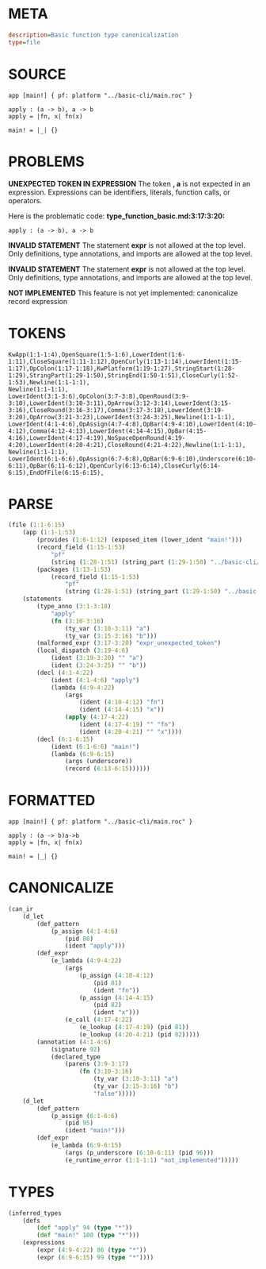 # META
~~~ini
description=Basic function type canonicalization
type=file
~~~
# SOURCE
~~~roc
app [main!] { pf: platform "../basic-cli/main.roc" }

apply : (a -> b), a -> b
apply = |fn, x| fn(x)

main! = |_| {}
~~~
# PROBLEMS
**UNEXPECTED TOKEN IN EXPRESSION**
The token **, a** is not expected in an expression.
Expressions can be identifiers, literals, function calls, or operators.

Here is the problematic code:
**type_function_basic.md:3:17:3:20:**
```roc
apply : (a -> b), a -> b
```


**INVALID STATEMENT**
The statement **expr** is not allowed at the top level.
Only definitions, type annotations, and imports are allowed at the top level.

**INVALID STATEMENT**
The statement **expr** is not allowed at the top level.
Only definitions, type annotations, and imports are allowed at the top level.

**NOT IMPLEMENTED**
This feature is not yet implemented: canonicalize record expression

# TOKENS
~~~zig
KwApp(1:1-1:4),OpenSquare(1:5-1:6),LowerIdent(1:6-1:11),CloseSquare(1:11-1:12),OpenCurly(1:13-1:14),LowerIdent(1:15-1:17),OpColon(1:17-1:18),KwPlatform(1:19-1:27),StringStart(1:28-1:29),StringPart(1:29-1:50),StringEnd(1:50-1:51),CloseCurly(1:52-1:53),Newline(1:1-1:1),
Newline(1:1-1:1),
LowerIdent(3:1-3:6),OpColon(3:7-3:8),OpenRound(3:9-3:10),LowerIdent(3:10-3:11),OpArrow(3:12-3:14),LowerIdent(3:15-3:16),CloseRound(3:16-3:17),Comma(3:17-3:18),LowerIdent(3:19-3:20),OpArrow(3:21-3:23),LowerIdent(3:24-3:25),Newline(1:1-1:1),
LowerIdent(4:1-4:6),OpAssign(4:7-4:8),OpBar(4:9-4:10),LowerIdent(4:10-4:12),Comma(4:12-4:13),LowerIdent(4:14-4:15),OpBar(4:15-4:16),LowerIdent(4:17-4:19),NoSpaceOpenRound(4:19-4:20),LowerIdent(4:20-4:21),CloseRound(4:21-4:22),Newline(1:1-1:1),
Newline(1:1-1:1),
LowerIdent(6:1-6:6),OpAssign(6:7-6:8),OpBar(6:9-6:10),Underscore(6:10-6:11),OpBar(6:11-6:12),OpenCurly(6:13-6:14),CloseCurly(6:14-6:15),EndOfFile(6:15-6:15),
~~~
# PARSE
~~~clojure
(file (1:1-6:15)
	(app (1:1-1:53)
		(provides (1:6-1:12) (exposed_item (lower_ident "main!")))
		(record_field (1:15-1:53)
			"pf"
			(string (1:28-1:51) (string_part (1:29-1:50) "../basic-cli/main.roc")))
		(packages (1:13-1:53)
			(record_field (1:15-1:53)
				"pf"
				(string (1:28-1:51) (string_part (1:29-1:50) "../basic-cli/main.roc")))))
	(statements
		(type_anno (3:1-3:18)
			"apply"
			(fn (3:10-3:16)
				(ty_var (3:10-3:11) "a")
				(ty_var (3:15-3:16) "b")))
		(malformed_expr (3:17-3:20) "expr_unexpected_token")
		(local_dispatch (3:19-4:6)
			(ident (3:19-3:20) "" "a")
			(ident (3:24-3:25) "" "b"))
		(decl (4:1-4:22)
			(ident (4:1-4:6) "apply")
			(lambda (4:9-4:22)
				(args
					(ident (4:10-4:12) "fn")
					(ident (4:14-4:15) "x"))
				(apply (4:17-4:22)
					(ident (4:17-4:19) "" "fn")
					(ident (4:20-4:21) "" "x"))))
		(decl (6:1-6:15)
			(ident (6:1-6:6) "main!")
			(lambda (6:9-6:15)
				(args (underscore))
				(record (6:13-6:15))))))
~~~
# FORMATTED
~~~roc
app [main!] { pf: platform "../basic-cli/main.roc" }

apply : (a -> b)a->b
apply = |fn, x| fn(x)

main! = |_| {}
~~~
# CANONICALIZE
~~~clojure
(can_ir
	(d_let
		(def_pattern
			(p_assign (4:1-4:6)
				(pid 80)
				(ident "apply")))
		(def_expr
			(e_lambda (4:9-4:22)
				(args
					(p_assign (4:10-4:12)
						(pid 81)
						(ident "fn"))
					(p_assign (4:14-4:15)
						(pid 82)
						(ident "x")))
				(e_call (4:17-4:22)
					(e_lookup (4:17-4:19) (pid 81))
					(e_lookup (4:20-4:21) (pid 82)))))
		(annotation (4:1-4:6)
			(signature 92)
			(declared_type
				(parens (3:9-3:17)
					(fn (3:10-3:16)
						(ty_var (3:10-3:11) "a")
						(ty_var (3:15-3:16) "b")
						"false")))))
	(d_let
		(def_pattern
			(p_assign (6:1-6:6)
				(pid 95)
				(ident "main!")))
		(def_expr
			(e_lambda (6:9-6:15)
				(args (p_underscore (6:10-6:11) (pid 96)))
				(e_runtime_error (1:1-1:1) "not_implemented")))))
~~~
# TYPES
~~~clojure
(inferred_types
	(defs
		(def "apply" 94 (type "*"))
		(def "main!" 100 (type "*")))
	(expressions
		(expr (4:9-4:22) 86 (type "*"))
		(expr (6:9-6:15) 99 (type "*"))))
~~~
